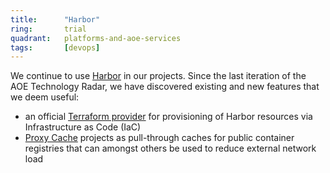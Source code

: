 ```yaml
---
title:      "Harbor"
ring:       trial
quadrant:   platforms-and-aoe-services
tags:       [devops]
---
```


We continue to use [Harbor](https://goharbor.io) in our projects.
Since the last iteration of the AOE Technology Radar, we have discovered existing and new features that we deem useful:

- an official [Terraform provider](https://registry.terraform.io/providers/goharbor/harbor/latest) for provisioning of Harbor resources via Infrastructure as Code (IaC)
- [Proxy Cache](https://goharbor.io/docs/latest/administration/configure-proxy-cache/) projects as pull-through caches for public container registries that can amongst others be used to reduce external network load
